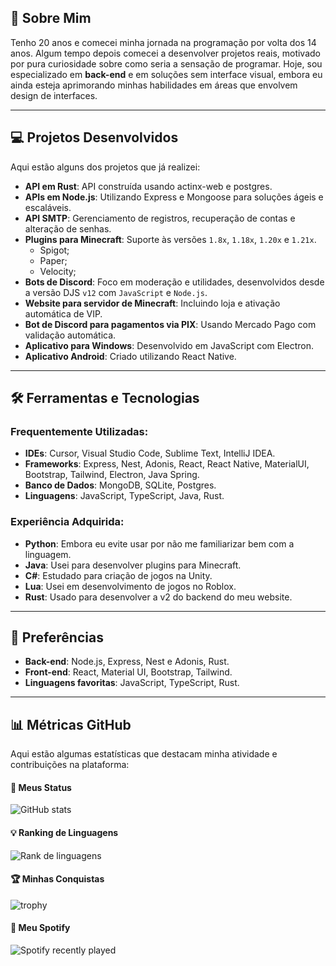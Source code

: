 ## 📝 Sobre Mim

Tenho 20 anos e comecei minha jornada na programação por volta dos 14 anos. Algum tempo depois comecei a desenvolver projetos reais, motivado por pura curiosidade sobre como seria a sensação de programar. Hoje, sou especializado em **back-end** e em soluções sem interface visual, embora eu ainda esteja aprimorando minhas habilidades em áreas que envolvem design de interfaces.

---

## 💻 Projetos Desenvolvidos

Aqui estão alguns dos projetos que já realizei:

- **API em Rust**: API construída usando actinx-web e postgres.
- **APIs em Node.js**: Utilizando Express e Mongoose para soluções ágeis e escaláveis.  
- **API SMTP**: Gerenciamento de registros, recuperação de contas e alteração de senhas.  
- **Plugins para Minecraft**: Suporte às versões `1.8x`, `1.18x`, `1.20x` e `1.21x`.
  - Spigot;
  - Paper;
  - Velocity;
- **Bots de Discord**: Foco em moderação e utilidades, desenvolvidos desde a versão DJS `v12` com `JavaScript` e `Node.js`.  
- **Website para servidor de Minecraft**: Incluindo loja e ativação automática de VIP.  
- **Bot de Discord para pagamentos via PIX**: Usando Mercado Pago com validação automática.  
- **Aplicativo para Windows**: Desenvolvido em JavaScript com Electron.  
- **Aplicativo Android**: Criado utilizando React Native.

---

## 🛠️ Ferramentas e Tecnologias

### Frequentemente Utilizadas:
- **IDEs**: Cursor, Visual Studio Code, Sublime Text, IntelliJ IDEA.  
- **Frameworks**: Express, Nest, Adonis, React, React Native, MaterialUI, Bootstrap, Tailwind, Electron, Java Spring.  
- **Banco de Dados**: MongoDB, SQLite, Postgres.
- **Linguagens**: JavaScript, TypeScript, Java, Rust.

### Experiência Adquirida:
- **Python**: Embora eu evite usar por não me familiarizar bem com a linguagem.
- **Java**: Usei para desenvolver plugins para Minecraft.  
- **C#**: Estudado para criação de jogos na Unity.
- **Lua**: Usei em desenvolvimento de jogos no Roblox.
- **Rust**: Usado para desenvolver a v2 do backend do meu website.
---

## 🎯 Preferências

- **Back-end**: Node.js, Express, Nest e Adonis, Rust.  
- **Front-end**: React, Material UI, Bootstrap, Tailwind.  
- **Linguagens favoritas**: JavaScript, TypeScript, Rust.

---



## 📊 Métricas GitHub

Aqui estão algumas estatísticas que destacam minha atividade e contribuições na plataforma:

#### 🌟 Meus Status
![GitHub stats](https://github-readme-stats.vercel.app/api?username=yLorde&show_icons=true&theme=dark&hide_title=false&card_width=460&custom_title=Atividades%20no%20GitHub)

#### 💡 Ranking de Linguagens
![Rank de linguagens](https://github-readme-stats.vercel.app/api/top-langs/?username=yLorde&layout=normal&theme=dark&hide_title=false&card_width=460&custom_title=Linguagens%20Mais%20Usadas)

#### 🏆 Minhas Conquistas
![trophy](https://github-profile-trophy.vercel.app/?username=yLorde&theme=onedark)

#### 🎵 Meu Spotify
![Spotify recently played](https://spotify-recently-played-readme.vercel.app/api?user=p7g0u0bwy6md8dvdp4zdaiosx)
